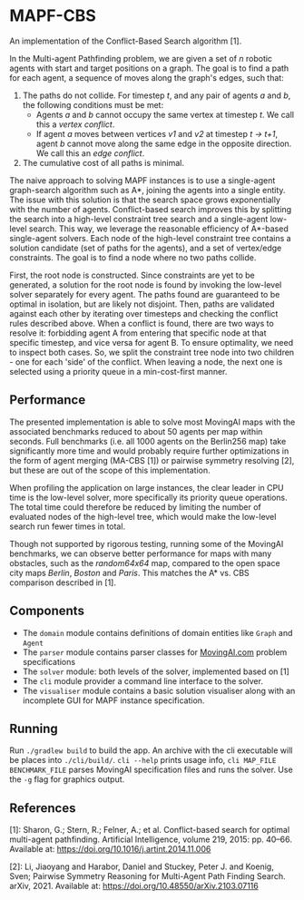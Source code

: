 # MAPF-CBS

An implementation of the Conflict-Based Search algorithm [1].

In the Multi-agent Pathfinding problem, we are given a set of _n_ robotic agents with start and target positions on a
graph.
The goal is to find a path for each agent, a sequence of moves along the graph's edges, such that:

1. The paths do not collide. For timestep _t_, and any pair of agents _a_ and _b_, the following conditions must be
   met:
    - Agents _a_ and _b_ cannot occupy the same vertex at timestep _t_. We call this a _vertex conflict_.
    - If agent _a_ moves between vertices _v1_ and _v2_ at timestep _t -> t+1_, agent _b_ cannot move along the same
      edge in the opposite direction. We call this an _edge conflict_.
2. The cumulative cost of all paths is minimal.

The naive approach to solving MAPF instances is to use a single-agent graph-search algorithm such as A*, joining the
agents into a single entity. The issue with this solution is that the search space grows exponentially with the number
of agents. Conflict-based search improves this by splitting the search into a high-level constraint tree search and a
single-agent low-level search.
This way, we leverage the reasonable efficiency of A*-based single-agent solvers.
Each node of the high-level constraint tree contains a solution candidate (set of paths for the agents), and a set of
vertex/edge constraints. The goal is to find a node where no two paths collide.

First, the root node is constructed. Since constraints are yet to be generated, a solution for the root node is found by
invoking the low-level solver separately for every agent. The paths found are guaranteed to be optimal in isolation,
but are likely not disjoint. Then, paths are validated against each other by iterating over timesteps and checking the
conflict rules described above.
When a conflict is found, there are two ways to resolve it: forbidding agent A from entering that specific node at that
specific timestep, and vice versa for agent B.
To ensure optimality, we need to inspect both cases.
So, we split the constraint tree node into two children - one for each 'side' of the conflict.
When leaving a node, the next one is selected using a priority queue in a min-cost-first manner.

## Performance

The presented implementation is able to solve most MovingAI maps with the associated benchmarks reduced to about 50
agents per map within seconds.
Full benchmarks (i.e. all 1000 agents on the Berlin256 map) take significantly more time and would probably require
further optimizations
in the form of agent merging (MA-CBS [1]) or pairwise symmetry resolving [2], but these are out of the scope of this
implementation.

When profiling the application on large instances, the clear leader in CPU time is the low-level solver,
more specifically its priority queue operations.
The total time could therefore be reduced by limiting the number of evaluated nodes of the high-level tree, which would
make the low-level search run fewer times in total.

Though not supported by rigorous testing, running some of the MovingAI benchmarks,
we can observe better performance for maps with many obstacles, such as the _random64x64_ map, compared to
the open space city maps _Berlin_, _Boston_ and _Paris_. This matches the A* vs. CBS comparison described in [1].

## Components

- The `domain` module contains definitions of domain entities like `Graph` and `Agent`
- The `parser` module contains parser classes for [MovingAI.com](https://movingai.com) problem specifications
- The `solver` module: both levels of the solver, implemented based on [1]
- The `cli` module provider a command line interface to the solver.
- The `visualiser` module contains a basic solution visualiser along with an incomplete GUI for MAPF instance
  specification.

## Running

Run `./gradlew build` to build the app. An archive with the cli executable will be places into `./cli/build/`.
`cli --help` prints usage info, `cli MAP_FILE BENCHMARK_FILE` parses MovingAI specification files and runs the solver.
Use the `-g` flag for graphics output.

## References

[1]: Sharon, G.; Stern, R.; Felner, A.; et al. Conflict-based search for optimal multi-agent pathfinding.
Artificial Intelligence, volume 219, 2015: pp. 40–66.
Available at: https://doi.org/10.1016/j.artint.2014.11.006

[2]: Li, Jiaoyang and Harabor, Daniel and Stuckey, Peter J. and Koenig, Sven;
Pairwise Symmetry Reasoning for Multi-Agent Path Finding Search. arXiv, 2021.
Available at: https://doi.org/10.48550/arXiv.2103.07116